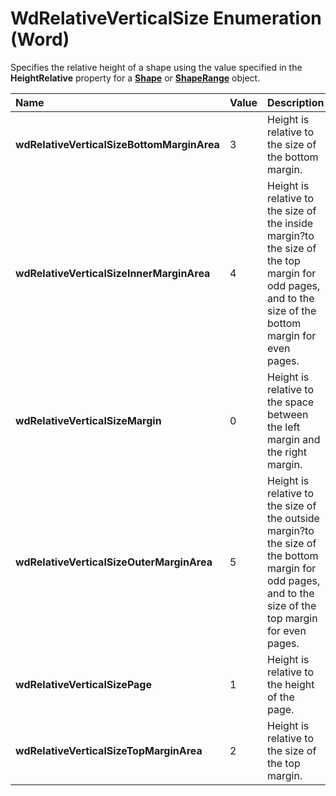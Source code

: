 
# WdRelativeVerticalSize Enumeration (Word)

Specifies the relative height of a shape using the value specified in the  **HeightRelative** property for a **[Shape](604029ce-9b2f-9748-5d4e-b458796fa2f0.md)** or **[ShapeRange](7112acc0-e241-16ef-77bc-101b72d05af0.md)** object.



|**Name**|**Value**|**Description**|
|:-----|:-----|:-----|
|**wdRelativeVerticalSizeBottomMarginArea**|3|Height is relative to the size of the bottom margin.|
|**wdRelativeVerticalSizeInnerMarginArea**|4|Height is relative to the size of the inside margin?to the size of the top margin for odd pages, and to the size of the bottom margin for even pages.|
|**wdRelativeVerticalSizeMargin**|0|Height is relative to the space between the left margin and the right margin.|
|**wdRelativeVerticalSizeOuterMarginArea**|5|Height is relative to the size of the outside margin?to the size of the bottom margin for odd pages, and to the size of the top margin for even pages.|
|**wdRelativeVerticalSizePage**|1|Height is relative to the height of the page.|
|**wdRelativeVerticalSizeTopMarginArea**|2|Height is relative to the size of the top margin.|
